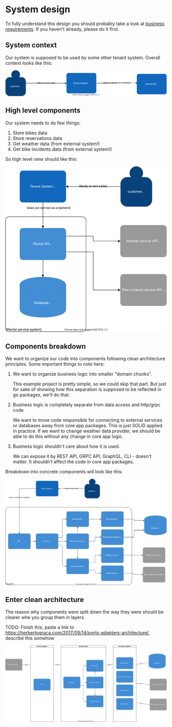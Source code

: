 # System design

To fully understand this design you should probably take a look at [business requirements](/docs/businessrequirements/requirements.md). If you haven't already, please do it first.

## System context

Our system is supposed to be used by some other tenant system. Overall context looks like this:

![System context](systemcontext.svg)

## High level components

Our system needs to do few things:
1. Store bikes data
1. Store reservations data
1. Get weather data (from external system!)
1. Get bike incidents data (from external system!)

So high level view should like this:

![Containers](containers.svg)

## Components breakdown

We want to organize our code into components following clean architecture principles. Some important things to note here:

1. We want to organize business logic into smaller "domain chunks". 

   This example project is pretty simple, so we could skip that part. But just for sake of showing how this separation is supposed to be reflected in go packages, we'll do that.

1. Business logic is completely separate from data access and http/grpc code
   
   We want to move code responsible for connecting to external services or databases away from core app packages. This is just SOLID applied in practice. If we want to change weather data provider, we should be able to do this without any change in core app logic.

1. Business logic shouldn't care about how it is used.
   
   We can expose it by REST API, GRPC API, GraphQL, CLI - doesn't matter. It shouldn't affect the code in core app packages.

Breakdown into concrete components will look like this:

![Components](components.svg)


## Enter clean architecture

The reason why components were split down the way they were should be clearer whe you group them in layers.

TODO: Finish this, paste a link to https://herbertograca.com/2017/09/14/ports-adapters-architecture/, describe this somehow

![Clean architecture](cleanarchitecture.svg)
